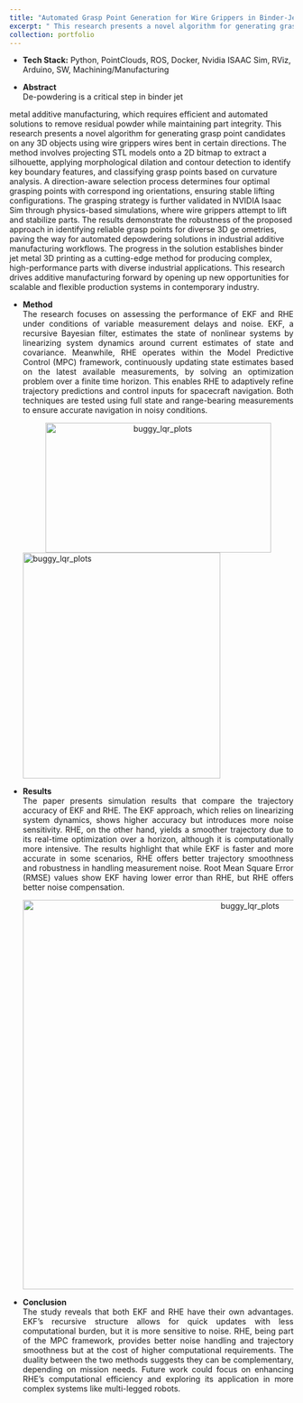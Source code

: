 ```yaml
---
title: "Automated Grasp Point Generation for Wire Grippers in Binder-Jet Metal Additive Manufacturing"
excerpt: " This research presents a novel algorithm for generating grasp point candidates on any 3D objects using wire grippers <br/><img src='https://wangqihan2000.github.io/wqh.github.io/images/setup.png'>"
collection: portfolio
---
```


* <b>Tech Stack:</b> Python, PointClouds, ROS, Docker, Nvidia ISAAC Sim, RViz, Arduino, SW, Machining/Manufacturing

* <p style="text-align: justify;"><b>Abstract</b><br>De-powdering is a critical step in binder jet
 metal additive manufacturing, which requires efficient
 and automated solutions to remove residual powder
 while maintaining part integrity. This research presents
 a novel algorithm for generating grasp point candidates
 on any 3D objects using wire grippers wires bent in
 certain directions. The method involves projecting STL
 models onto a 2D bitmap to extract a silhouette, applying
 morphological dilation and contour detection to identify
 key boundary features, and classifying grasp points based
 on curvature analysis. A direction-aware selection process
 determines four optimal grasping points with correspond
ing orientations, ensuring stable lifting configurations.
 The grasping strategy is further validated in NVIDIA
 Isaac Sim through physics-based simulations, where wire
 grippers attempt to lift and stabilize parts. The results
 demonstrate the robustness of the proposed approach
 in identifying reliable grasp points for diverse 3D ge
ometries, paving the way for automated depowdering
 solutions in industrial additive manufacturing workflows.
 The progress in the solution establishes binder jet metal
 3D printing as a cutting-edge method for producing
 complex, high-performance parts with diverse industrial
 applications. This research drives additive manufacturing
 forward by opening up new opportunities for scalable and
 flexible production systems in contemporary industry.</p>
  
* <p style="text-align: justify;"><b>Method</b><br>The research focuses on assessing the performance of EKF and RHE under conditions of variable measurement delays and noise. EKF, a recursive Bayesian filter, estimates the state of nonlinear systems by linearizing system dynamics around current estimates of state and covariance. Meanwhile, RHE operates within the Model Predictive Control (MPC) framework, continuously updating state estimates based on the latest available measurements, by solving an optimization problem over a finite time horizon. This enables RHE to adaptively refine trajectory predictions and control inputs for spacecraft navigation. Both techniques are tested using full state and range-bearing measurements to ensure accurate navigation in noisy conditions.</p>

    <div style="text-align:center">
    <img src="https://wangqihan2000.github.io/wqh.github.io/images/MPC.PNG" alt="buggy_lqr_plots" style="width:400px;height:230px;">
    </div>
    
    <img src="https://wangqihan2000.github.io/wqh.github.io/images/EKF_RHE.PNG" alt="buggy_lqr_plots" style="width:350px;height:400px;">
    </div>
    
* <p style="text-align: justify;"><b>Results</b><br>The paper presents simulation results that compare the trajectory accuracy of EKF and RHE. The EKF approach, which relies on linearizing system dynamics, shows higher accuracy but introduces more noise sensitivity. RHE, on the other hand, yields a smoother trajectory due to its real-time optimization over a horizon, although it is computationally more intensive. The results highlight that while EKF is faster and more accurate in some scenarios, RHE offers better trajectory smoothness and robustness in handling measurement noise. Root Mean Square Error (RMSE) values show EKF having lower error than RHE, but RHE offers better noise compensation.</p>

    <div style="text-align:center">
    <img src="https://wangqihan2000.github.io/wqh.github.io/images/traj.PNG" alt="buggy_lqr_plots" style="width:790px;height:690px;">
    </div>

* <p style="text-align: justify;"><b>Conclusion</b><br>The study reveals that both EKF and RHE have their own advantages. EKF’s recursive structure allows for quick updates with less computational burden, but it is more sensitive to noise. RHE, being part of the MPC framework, provides better noise handling and trajectory smoothness but at the cost of higher computational requirements. The duality between the two methods suggests they can be complementary, depending on mission needs. Future work could focus on enhancing RHE’s computational efficiency and exploring its application in more complex systems like multi-legged robots.</p>
